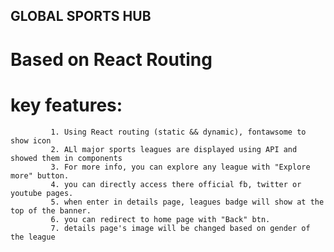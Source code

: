 ## GLOBAL SPORTS HUB
# Based on React Routing
# key features: 
             1. Using React routing (static && dynamic), fontawsome to show icon
             2. ALl major sports leagues are displayed using API and showed them in components
             3. For more info, you can explore any league with "Explore more" button.
             4. you can directly access there official fb, twitter or youtube pages.
             5. when enter in details page, leagues badge will show at the top of the banner.
             6. you can redirect to home page with "Back" btn.
             7. details page's image will be changed based on gender of the league